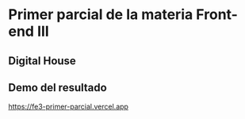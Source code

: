 # Primer parcial de la materia Front-end III
## Digital House

## Demo del resultado

https://fe3-primer-parcial.vercel.app
